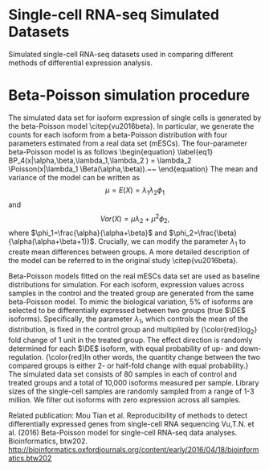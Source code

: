 # Single-cell RNA-seq Simulated Datasets
Simulated single-cell RNA-seq datasets used in comparing different methods of differential expression analysis.

# Beta-Poisson simulation procedure
The simulated data set for isoform expression of single cells is generated by the beta-Poisson model \citep{vu2016beta}. In particular, we generate the counts for each isoform from a beta-Poisson distribution with four parameters estimated from a real data set (mESCs). The four-parameter beta-Poisson model is as follows
\begin{equation} \label{eq1}
BP_4(x|\alpha,\beta,\lambda_1,\lambda_2 ) = \lambda_2 \Poisson(x|\lambda_1 
\Beta(\alpha,\beta)).~~
\end{equation}
The mean and variance of the model can be written as
$$
\mu = E(X)=\lambda_1\lambda_2 \phi_1  
$$
and
$$
Var(X)=\mu \lambda_2 + \mu^2 \phi_2,
$$
where $\phi_1=\frac{\alpha}{\alpha+\beta}$ and 
$\phi_2=\frac{\beta}{\alpha(\alpha+\beta+1)}$. Crucially, we can modify the parameter $\lambda_1$ to create mean differences between groups. A more detailed description of the 
model can be referred to in the original study \citep{vu2016beta}.

Beta-Poisson models fitted on the real mESCs data set are used as baseline distributions for simulation. For each isoform, expression values across samples in the control and the treated group are generated from the same beta-Poisson model. 
To mimic the biological variation, 5\% of isoforms are selected to be differentially expressed between two groups (true $\DE$ isoforms). Specifically, the parameter $\lambda_1$, which controls the mean of the distribution, is fixed in the control group and multiplied by {\color{red}$\log_2$} fold change of 1 unit in the treated group. 
The effect direction is randomly determined for each $\DE$ isoform, with equal probability of up- and down-regulation. {\color{red}In other words, the quantity change between the two compared groups is either 2- or half-fold change with equal probability.} The simulated data set consists of 80 samples in each of control and treated groups and a total of 10,000 isoforms measured per sample. Library sizes of the single-cell samples are randomly sampled from a range of 1-3 million. 
We filter out isoforms with zero expression across all samples. 

Related publication: Mou Tian et al. Reproducibility of methods to detect differentially expressed genes from  single-cell RNA sequencing
                     Vu,T.N. et al. (2016) Beta-Poisson model for single-cell RNA-seq data analyses. Bioinformatics, btw202. http://bioinformatics.oxfordjournals.org/content/early/2016/04/18/bioinformatics.btw202
